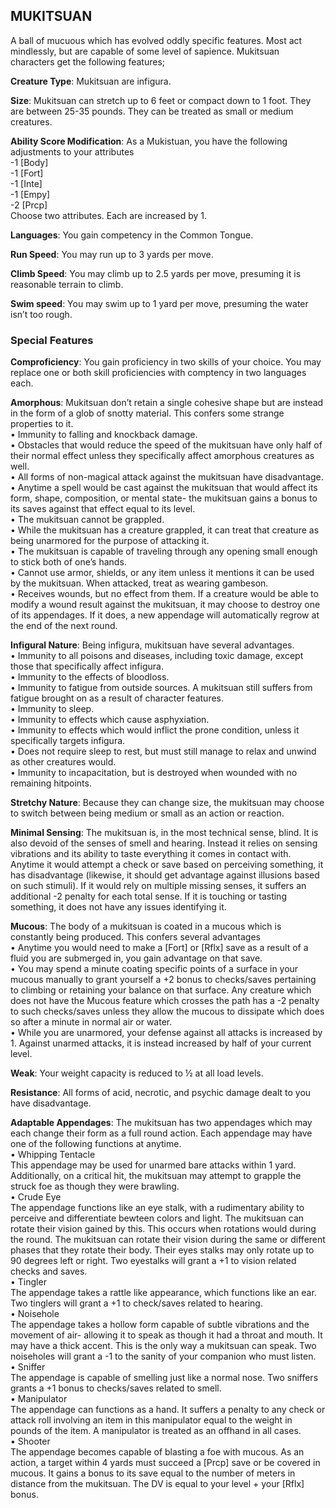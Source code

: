 ## MUKITSUAN
A ball of mucuous which has evolved oddly specific features. Most act mindlessly, but are capable of some level of sapience. Mukitsuan characters get the following features;

**Creature Type**: Mukitsuan are infigura.

**Size**: Mukitsuan can stretch up to 6 feet or compact down to 1 foot. They are between 25-35 pounds. They can be treated as small or medium creatures.

**Ability Score Modification**: As a Mukistuan, you have the following adjustments to your attributes  
-1 [Body]  
-1 [Fort]  
-1 [Inte]  
-1 [Empy]  
-2 [Prcp]  
Choose two attributes. Each are increased by 1.

**Languages**: You gain competency in the Common Tongue.

**Run Speed**: You may run up to 3 yards per move.

**Climb Speed**: You may climb up to 2.5 yards per move, presuming it is reasonable terrain to climb. 

**Swim speed**: You may swim up to 1 yard per move, presuming the water isn’t too rough.

### Special Features

**Comproficiency**: You gain proficiency in two skills of your choice. You may replace one or both skill proficiencies with comptency in two languages each.

**Amorphous**: Mukitsuan don’t retain a single cohesive shape but are instead in the form of a glob of snotty material. This confers some strange properties to it.  
 • Immunity to falling and knockback damage.  
 • Obstacles that would reduce the speed of the mukitsuan have only half of their normal effect unless they specifically affect amorphous creatures as well.  
 • All forms of non-magical attack against the mukitsuan have disadvantage.  
 • Anytime a spell would be cast against the mukitsuan that would affect its form, shape, composition, or mental state- the mukitsuan gains a bonus to its saves against that effect equal to its level.  
 • The mukitsuan cannot be grappled.  
 • While the mukitsuan has a creature grappled, it can treat that creature as being unarmored for the purpose of attacking it.  
 • The mukitsuan is capable of traveling through any opening small enough to stick both of one’s hands.  
 • Cannot use armor, shields, or any item unless it mentions it can be used by the mukitsuan. When attacked, treat as wearing gambeson.  
 • Receives wounds, but no effect from them. If a creature would be able to modify a wound result against the mukitsuan, it may choose to destroy one of its appendages. If it does, a new appendage will automatically regrow at the end of the next round.

**Infigural Nature**: Being infigura, mukitsuan have several advantages.  
 • Immunity to all poisons and diseases, including toxic damage, except those that specifically affect infigura.  
 • Immunity to the effects of bloodloss.  
 • Immunity to fatigue from outside sources. A mukitsuan still suffers from fatigue brought on as a result of character features.  
 • Immunity to sleep.  
 • Immunity to effects which cause asphyxiation.  
 • Immunity to effects which would inflict the prone condition, unless it specifically targets infigura.  
 • Does not require sleep to rest, but must still manage to relax and unwind as other creatures would.  
 • Immunity to incapacitation, but is destroyed when wounded with no remaining hitpoints.

**Stretchy Nature**: Because they can change size, the mukitsuan may choose to switch between being medium or small as an action or reaction.

**Minimal Sensing**: The mukitsuan is, in the most technical sense, blind. It is also devoid of the senses of smell and hearing. Instead it relies on sensing vibrations and its ability to taste everything it comes in contact with. Anytime it would attempt a check or save based on perceiving something, it has disadvantage (likewise, it should get advantage against illusions based on such stimuli). If it would rely on multiple missing senses, it suffers an additional -2 penalty for each total sense. If it is touching or tasting something, it does not have any issues identifying it.

**Mucous**: The body of a mukitsuan is coated in a  mucous which is constantly being produced. This confers several advantages  
 • Anytime you would need to make a [Fort] or [Rflx] save as a result of a fluid you are submerged in, you gain advantage on that save.  
 • You may spend a minute coating specific points of a surface in your mucous manually to grant yourself a +2 bonus to checks/saves pertaining to climbing or retaining your balance on that surface. Any creature which does not have the Mucous feature which crosses the path has a -2 penalty to such checks/saves unless they allow the mucous to dissipate which does so after a minute in normal air or water.  
• While you are unarmored, your defense against all attacks is increased by 1. Against unarmed attacks, it is instead increased by half of your current level.

**Weak**: Your weight capacity is reduced to ½ at all load levels.

**Resistance**: All forms of acid, necrotic, and psychic damage dealt to you have disadvantage.

**Adaptable Appendages**: The mukitsuan has two appendages which may each change their form as a full round action. Each appendage may have one of the following functions at anytime.  
 • Whipping Tentacle  
This appendage may be used for unarmed bare attacks within 1 yard. Additionally, on a critical hit, the mukitsuan may attempt to grapple the struck foe as though they were brawling.  
 • Crude Eye  
The appendage functions like an eye stalk, with a rudimentary ability to perceive and differentiate bewteen colors and light. The mukitsuan can rotate their vision gained by this. This occurs when rotations would during the round. The mukitsuan can rotate their vision during the same or different phases that they rotate their body. Their eyes stalks may only rotate up to 90 degrees left or right. Two eyestalks will grant a +1 to vision related checks and saves.  
 • Tingler  
The appendage takes a rattle like appearance, which functions like an ear. Two tinglers will grant a +1 to check/saves related to hearing.  
 • Noisehole  
The appendage takes a hollow form capable of subtle vibrations and the movement of air- allowing it to speak as though it had a throat and mouth. It may have a thick accent. This is the only way a mukitsuan can speak. Two noiseholes will grant a -1 to the sanity of your companion who must listen.  
 • Sniffer  
The appendage is capable of smelling just like a normal nose. Two sniffers grants a +1 bonus to checks/saves related to smell.  
 • Manipulator  
The appendage can functions as a hand. It suffers a penalty to any check or attack roll involving an item in this manipulator equal to the weight in pounds of the item. A manipulator is treated as an offhand in all cases.  
 • Shooter  
The appendage becomes capable of blasting a foe with mucous. As an action, a target within 4 yards must succeed a [Prcp] save or be covered in mucous. It gains a bonus to its save equal to the number of meters in distance from the mukitsuan. The DV is equal to your level + your [Rflx] bonus.
